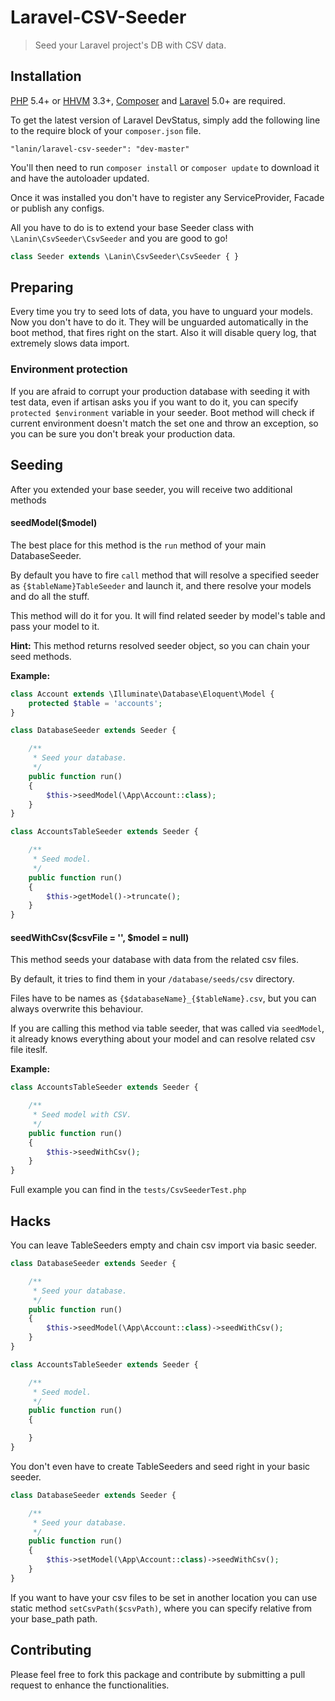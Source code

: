 # Laravel-CSV-Seeder
> Seed your Laravel project's DB with CSV data. 

## Installation

[PHP](https://php.net) 5.4+ or [HHVM](http://hhvm.com) 3.3+, [Composer](https://getcomposer.org) and [Laravel](http://laravel.com) 5.0+ are required.

To get the latest version of Laravel DevStatus, simply add the following line to the require block of your `composer.json` file.

```
"lanin/laravel-csv-seeder": "dev-master"
```

You'll then need to run `composer install` or `composer update` to download it and have the autoloader updated.

Once it was installed you don't have to register any ServiceProvider, Facade or publish any configs.

All you have to do is to extend your base Seeder class with `\Lanin\CsvSeeder\CsvSeeder` and you are good to go!

```php
class Seeder extends \Lanin\CsvSeeder\CsvSeeder { }
```

## Preparing

Every time you try to seed lots of data, you have to unguard your models. Now you don't have to do it. 
They will be unguarded automatically in the boot method, that fires right on the start. 
Also it will disable query log, that extremely slows data import.

### Environment protection

If you are afraid to corrupt your production database with seeding it with test data, even if artisan asks you if you want to do it,
you can specify `protected $environment` variable in your seeder. Boot method will check if current environment doesn't match the set one
and throw an exception, so you can be sure you don't break your production data.

## Seeding

After you extended your base seeder, you will receive two additional methods

#### seedModel($model)

The best place for this method is the `run` method of your main DatabaseSeeder. 

By default you have to fire `call` method that will resolve a specified seeder as `{$tableName}TableSeeder` and launch it, and there resolve your models and do all the stuff.

This method will do it for you. It will find related seeder by model's table and pass your model to it.

**Hint:** This method returns resolved seeder object, so you can chain your seed methods.

**Example:**

```php
class Account extends \Illuminate\Database\Eloquent\Model {
	protected $table = 'accounts';
}

class DatabaseSeeder extends Seeder {

	/**
	 * Seed your database.
	 */
	public function run()
	{
		$this->seedModel(\App\Account::class);
	}
}

class AccountsTableSeeder extends Seeder {

	/**
	 * Seed model.
	 */
	public function run()
	{
		$this->getModel()->truncate();
	}
}
```

#### seedWithCsv($csvFile = '', $model = null)

This method seeds your database with data from the related csv files.

By default, it tries to find them in your `/database/seeds/csv` directory.

Files have to be names as `{$databaseName}_{$tableName}.csv`, but you can always overwrite this behaviour.

If you are calling this method via table seeder, that was called via `seedModel`, it already knows everything about your model and can resolve related csv file iteslf.

**Example:**
```php
class AccountsTableSeeder extends Seeder {

	/**
	 * Seed model with CSV.
	 */
	public function run()
	{
		$this->seedWithCsv();
	}
}
```

Full example you can find in the `tests/CsvSeederTest.php`

## Hacks

You can leave TableSeeders empty and chain csv import via basic seeder.

```php
class DatabaseSeeder extends Seeder {

	/**
	 * Seed your database.
	 */
	public function run()
	{
		$this->seedModel(\App\Account::class)->seedWithCsv();
	}
}

class AccountsTableSeeder extends Seeder {

	/**
	 * Seed model.
	 */
	public function run()
	{

	}
}
```

You don't even have to create TableSeeders and seed right in your basic seeder.

```php
class DatabaseSeeder extends Seeder {

	/**
	 * Seed your database.
	 */
	public function run()
	{
		$this->setModel(\App\Account::class)->seedWithCsv();
	}
}
```

If you want to have your csv files to be set in another location you can use static method `setCsvPath($csvPath)`, where you can specify relative from your base_path path.

## Contributing

Please feel free to fork this package and contribute by submitting a pull request to enhance the functionalities.